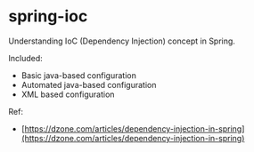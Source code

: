 # spring-ioc
Understanding IoC (Dependency Injection) concept in Spring.

Included:
- Basic java-based configuration
- Automated java-based configuration
- XML based configuration

Ref:
- [https://dzone.com/articles/dependency-injection-in-spring](https://dzone.com/articles/dependency-injection-in-spring)
